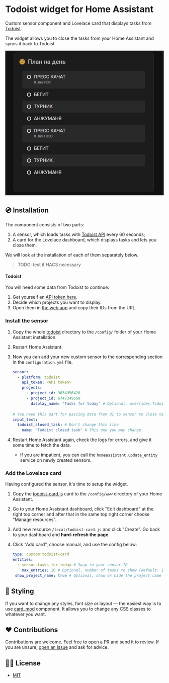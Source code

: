 # Todoist widget for Home Assistant

Custom sensor component and Lovelace card that displays tasks from [Todoist](https://todoist.com/).

The widget allows you to close the tasks from your Home Assistant and syncs it back to Todoist.



![](./images/todoist-card.jpg)

## 💿 Installation

The component consists of two parts:

1. A sensor, which loads tasks with [Todoist API](https://developer.todoist.com/rest/v2/) every 60 seconds;
2. A card for the Lovelace dashboard, which displays tasks and lets you close them.

We will look at the installation of each of them separately below.

> TODO: test if HACS necessary

#### Todoist

You will need some data from Todoist to continue:

1. Get yourself an [API token here](https://todoist.com/app/settings/integrations/developer).
2. Decide which projects you want to display.
3. Open them in [the web app](https://todoist.com/app) and copy their IDs from the URL.

### Install the sensor

1. Copy the whole [todoist](./custom_components/) directory to the ``/config/`` folder of your Home Assistant installation.

2. Restart Home Assistant.

3. Now you can add your new custom sensor to the corresponding section in the ``configuration.yml`` file.

   ``````yaml
   sensor:
     - platform: todoist
       api_token: <API token>
       projects:
         - project_id: 9034956420
         - project_id: 6747349569
           display_name: "Tasks for today" # Optional, overrides Todoist project's name
   
   # You need this part for passing data from UI to sensor to close tasks
   input_text:
     todoist_closed_task: # Don't change this line
       name: "Todoist closed task" # This one you may change
   ``````

4. Restart Home Assistant again, check the logs for errors, and give it some time to fetch the data.

   - If you are impatient, you can call the ``homeassistant.update_entity`` service on newly created sensors.


### Add the Lovelace card

Having configured the sensor, it's time to setup the widget.

1. Copy the [todoist-card.js](./www) card to the ``/config/www`` directory of your Home Assistant.

2. Go to your Home Assistant dashboard, click "Edit dashboard" at the right top corner and after that in the same top right corner choose "Manage resources".

3. Add new resource ``/local/todoist-card.js`` and click "Create". Go back to your dashboard and **hard-refresh the page**.

4. Click "Add card", choose manual, and use the config below:

   ``````yaml
   type: custom:todoist-card
   entities:
     - sensor.tasks_for_today # Swap to your sensor ID
       max_entries: 10 # Optional, number of tasks to show (default: 10)
   	show_project_name: true # Optional, show or hide the project name (default: true)
   ``````

## 🎨 Styling

If you want to change any styles, font size or layout — the easiest way is to use [card_mod](https://github.com/thomasloven/lovelace-card-mod) component. It allows you to change any CSS classes to whatever you want.

## ❤️ Contributions

Contributions are welcome. Feel free to [open a PR](https://github.com/MrGauz/home-assistant-todoist/pulls) and send it to review. If you are unsure, [open an Issue](https://github.com/MrGauz/home-assistant-todoist/issues) and ask for advice.

## 👮‍♀️ License

- [MIT](./LICENSE.md)